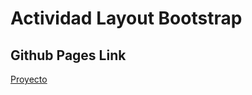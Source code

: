 # Actividad Layout Bootstrap

## Github Pages Link

[Proyecto](https://rolave.github.io/Actividad_Layout_Bootstrap/)